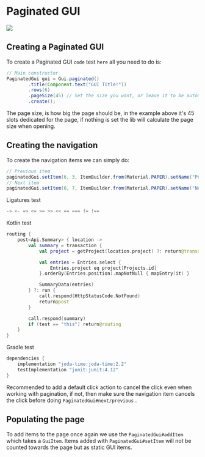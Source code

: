 # Paginated GUI

![](../../.gitbook/assets/ezgif-6-90e434269b68.gif)

## Creating a Paginated GUI

To create a Paginated GUI `code` test `here` all you need to do is:

```java
// Main constructor
PaginatedGui gui = Gui.paginated()
        .title(Component.text("GUI Title!"))
        .rows(6)
        .pageSize(45) // Set the size you want, or leave it to be automatic.
        .create();
```

The page size, is how big the page should be, in the example above it's 45 slots dedicated for the page, if nothing is set the lib will calculate the page size when opening.

## Creating the navigation

To create the navigation items we can simply do:

```java
// Previous item
paginatedGui.setItem(6, 3, ItemBuilder.from(Material.PAPER).setName("Previous").asGuiItem(event -> paginatedGui.previous()));
// Next item
paginatedGui.setItem(6, 7, ItemBuilder.from(Material.PAPER).setName("Next").asGuiItem(event -> paginatedGui.next()));
```

Ligatures test
```kt
-> <- => <= >= >> << == === != !==       
```

Kotlin test
```kt
routing {
    post<Api.Summary> { location ->
        val summary = transaction {
            val project = getProject(location.project) ?: return@transaction null

            val entries = Entries.select {
                Entries.project eq project[Projects.id]
            }.orderBy(Entries.position).mapNotNull { mapEntry(it) }

            SummaryData(entries)
        } ?: run {
            call.respond(HttpStatusCode.NotFound)
            return@post
        }

        call.respond(summary)
        if (test == "this") return@routing
    }
}
```

Gradle test
```groovy
dependencies {
    implementation "joda-time:joda-time:2.2"
    testImplementation "junit:junit:4.12"
}
```

Recommended to add a default click action to cancel the click even when working with pagination, if not, then make sure the navigation item cancels the click before doing `PaginatedGui#next/previous` .

## Populating the page

To add items to the page once again we use the `PaginatedGui#addItem` which takes a `GuiItem`. Items added with `PaginatedGui#setItem` will not be counted towards the page but as static GUI items.
